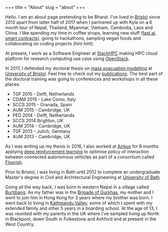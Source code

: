 +++
title = "About"
slug = "about"
+++

Hello. I am an about page pretending to be Bharat. I've lived in
[Bristol][bristol] since 2012 apart from latter half of 2017 when I partnered
up with Kyla on a 6 month tour of Nepal, Thailand, Myanmar, Vietnam, Cambodia,
Laos and China.  I like spending my time in coffee shops, learning new stuff
([fast.ai][fastai], [smart contracts][strangelabs]), going to hackathons,
sampling vegan foods and collaborating on coding projects (_hint hint_).

At present, I work as a Software Engineer at [StackHPC][stackhpc] making HPC
cloud platform for research computing use case using [OpenStack][openstack].  

In 2017, I defended my doctoral thesis on [mass evacuation modelling][massevac]
at [University of Bristol][buncaer]. Feel free to check out my
[publications][scholar]. The best part of the doctoral training was going to
conferences and workshops in all these places:

- TGF 2015 - Delft, Netherlands
- CDAM 2015 - Lake Como, Italy
- SCCS 2015 - Granada, Spain
- AUM 2015 - Cambridge, UK
- PED 2014 - Delft, Netherlands
- SCCS 2014 Brighton, UK
- AUM 2014 - Cambridge, UK
- TGF 2013 - Julich, Germany
- AUM 2013 - Cambridge, UK

As I was writing up my thesis in 2016, I also worked at [Airbus][agi] for 9
months applying [deep reinforcement learning][drl] to optimise policy of
interaction between connected autonomous vehicles as part of a consortium
called [Flourish][flourish].

Prior to Bristol, I was living in Bath until 2012 to complete an undergraduate
Master's degree in Civil and Architectural Engineering at [University of
Bath][6east].

Going all the way back, I was born in western Nepal in a village called
[Burtibang][burtibang]. As my father was in the [Brigade of
Gurkhas][gurkhas], my mother and I went to join him in Hong Kong for 3 years
where my brother was born. I went back to living in [Kathmandu
Valley][kunwar-bhawan], some of which I spent with my extended family and
other 5 years in a boarding school. At the age of 13, I was reunited with my
parents in the UK where I've sampled living up North in Blackpool, down South
in Folkestone and Ashford and at present in the West Country.

[kunwar-bhawan]: https://www.openstreetmap.org/way/326499217
[gurkhas]: https://www.army.mod.uk/who-we-are/corps-regiments-and-units/brigade-of-gurkhas
[burtibang]: https://www.openstreetmap.org/relation/5816730
[stackhpc]: https://www.stackhpc.com
[openstack]: https://www.openstack.org
[bristol]: https://www.openstreetmap.org/relation/5746665
[buncaer]: https://www.openstreetmap.org/way/326566712
[6east]: https://www.openstreetmap.org/way/87256470
[website]: https://brtknr.github.io
[osm]: http://openstreetmap.org
[massevac]: https://massevac.github.io
[flourish]: http://www.flourishmobility.com
[drl]: https://deepmind.com/blog/deep-reinforcement-learning
[agi]: https://www.linkedin.com/company/airbus-group-innovations
[scholar]: https://scholar.google.co.uk/citations?user=1j1MYeoAAAAJ
[fastai]: https://forums.fast.ai
[strangelabs]: https://github.com/strange-labs-uk
